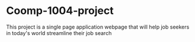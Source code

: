 # Coomp-1004-project
This project is a single page application webpage that will help job seekers in today's world streamline their job search
